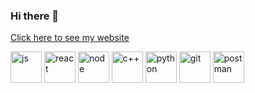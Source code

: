### Hi there 👋

<!--
**BikrantaS/BikrantaS** is a ✨ _special_ ✨ repository because its `README.md` (this file) appears on your GitHub profile.

Here are some ideas to get you started:

- 🔭 I’m currently working on ...
- 🌱 I’m currently learning ...
- 👯 I’m looking to collaborate on ...
- 🤔 I’m looking for help with ...
- 💬 Ask me about ...
- 📫 How to reach me: ...
- 😄 Pronouns: ...
- ⚡ Fun fact: ...
-->



[Click here to see my website](https://bikrantasarkar.netlify.app "Bikranta's website")


<p align="left">
 <img src="https://github.com/gilbarbara/logos/blob/master/logos/javascript.svg" alt="js" width="50" height="50"/>
  <img src="https://github.com/gilbarbara/logos/blob/master/logos/react.svg" alt="react" width="50" height="50"/>
  <img src="https://github.com/gilbarbara/logos/blob/master/logos/nodejs-icon.svg" alt="node" width="50" height="50"/>
  <img src="https://github.com/gilbarbara/logos/blob/master/logos/c-plusplus.svg" alt="c++"width="50" height="50"/>
  <img src="https://github.com/gilbarbara/logos/blob/master/logos/python.svg" alt="python" width="50" height="50"/>
  <img src="https://github.com/gilbarbara/logos/blob/master/logos/git-icon.svg" alt="git" width="50" height="50"/>
  <img src="https://github.com/gilbarbara/logos/blob/master/logos/postman-icon.svg" alt="postman" width="50" height="50"/>
 
 </p>

